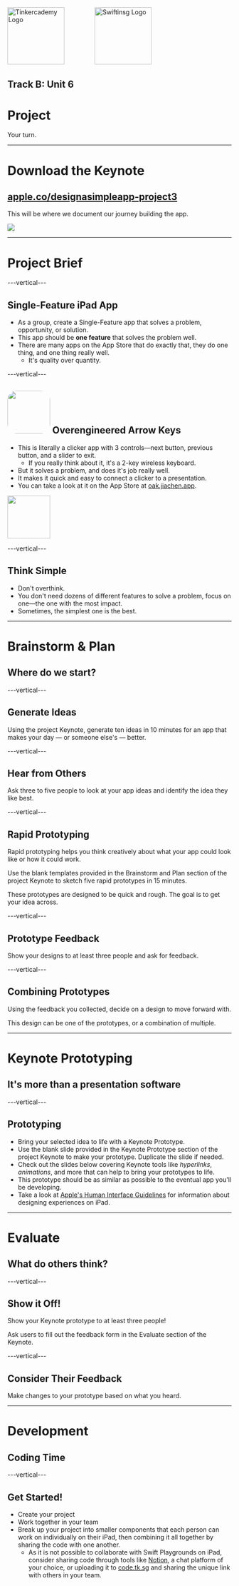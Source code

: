 <div style="text-align: left">
    <img src="/assets/logos/tinkercademy.png" alt="Tinkercademy Logo" height="128px">
    <img src="https://raw.githubusercontent.com/swiftinsg/branding/main/logos/icons/png/coloured%20-%20dark%20background.png" alt="Swiftinsg Logo" height="128px" style="margin-left: 64px;">
</div>

## Track B: Unit 6
# Project

Your turn.

---

# Download the Keynote
## [apple.co/designasimpleapp-project3](https://apple.co/designasimpleapp-project3)
This will be where we document our journey building the app.

<a href="https://apple.co/designasimpleapp-project3" style="width: 100%; display: flex;">
<img src="https://chart.googleapis.com/chart?chs=512x512&cht=qr&chl=https://apple.co/designasimpleapp-project3" style="border-radius: 8%">
</a>

---

# Project Brief

---vertical---

## Single-Feature iPad App
- As a group, create a Single-Feature app that solves a problem, opportunity, or solution.
- This app should be **one feature** that solves the problem well.
- There are many apps on the App Store that do exactly that, they do one thing, and one thing really well.
    - It's quality over quantity.

---vertical---

## <img src="/assets/oak.png" style="border-radius: 22%; margin-bottom: -16px" height="96px"> Overengineered Arrow Keys
- This is literally a clicker app with 3 controls—next button, previous button, and a slider to exit.
    - If you really think about it, it's a 2-key wireless keyboard.
- But it solves a problem, and does it's job really well.
- It makes it quick and easy to connect a clicker to a presentation.
- You can take a look at it on the App Store at [oak.jiachen.app](https://oak.jiachen.app).

<a href="https://oak.jiachen.app"><img src="/assets/download-on-app-store-white.svg" height="96px"></a>

---vertical---

## Think Simple
- Don't overthink.
- You don't need dozens of different features to solve a problem, focus on one—the one with the most impact. 
- Sometimes, the simplest one is the best.

---

# Brainstorm & Plan
## Where do we start?

---vertical---

## Generate Ideas
Using the project Keynote, generate ten ideas in 10 minutes for an app that makes your day — or someone else's — better.

---vertical---

## Hear from Others
Ask three to five people to look at your app ideas and identify the idea they like best.

---vertical---

## Rapid Prototyping
Rapid prototyping helps you think creatively about what your app could look like or how it could work.

Use the blank templates provided in the Brainstorm and Plan section of the project Keynote to sketch five rapid prototypes in 15 minutes.

These prototypes are designed to be quick and rough. The goal is to get your idea across.

---vertical---

## Prototype Feedback
Show your designs to at least three people and ask for feedback.

---vertical---

## Combining Prototypes
Using the feedback you collected, decide on a design to move forward with.

This design can be one of the prototypes, or a combination of multiple.

---

# Keynote Prototyping
## It's more than a presentation software

---vertical---

## Prototyping
- Bring your selected idea to life with a Keynote Prototype.
- Use the blank slide provided in the Keynote Prototype section of the project Keynote to make your prototype. Duplicate the
slide if needed.
- Check out the slides below covering Keynote tools like _hyperlinks_, _animations_, and more that can help to bring your prototypes to life.
- This prototype should be as similar as possible to the eventual app you'll be developing.
- Take a look at [Apple's Human Interface Guidelines](http://developer.apple.com/design/human-interface-guidelines/platforms) for information about designing experiences on iPad.

---

# Evaluate
## What do others think?

---vertical---

## Show it Off!
Show your Keynote prototype to at least three people!

Ask users to fill out the feedback form in the Evaluate section of the Keynote.

---vertical---

## Consider Their Feedback
Make changes to your prototype based on what you heard.

---

# Development
## Coding Time

---vertical---

## Get Started!
- Create your project
- Work together in your team
- Break up your project into smaller components that each person can work on individually on their iPad, then combining it all together by sharing the code with one another.
    - As it is not possible to collaborate with Swift Playgrounds on iPad, consider sharing code through tools like [Notion](https://notion.so), a chat platform of your choice, or uploading it to [code.tk.sg](https://code.tk.sg) and sharing the unique link with others in your team.